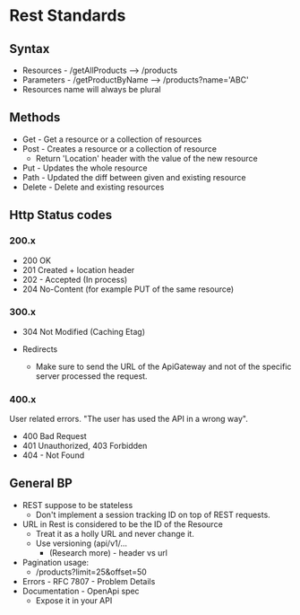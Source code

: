 # Rest Standards

## Syntax

- Resources - /getAllProducts --> /products
- Parameters - /getProductByName --> /products?name='ABC'
- Resources name will always be plural

## Methods

- Get - Get a resource or a collection of resources
- Post - Creates a resource or a collection of resource
  - Return 'Location' header with the value of the new resource
- Put - Updates the whole resource
- Path - Updated the diff between given and existing resource
- Delete - Delete and existing resources

## Http Status codes

### 200.x

- 200 OK
- 201 Created + location header
- 202 - Accepted (In process)
- 204 No-Content (for example PUT of the same resource)

### 300.x

- 304 Not Modified (Caching Etag)
- Redirects

  - Make sure to send the URL of the ApiGateway and not of the specific server processed the request.

### 400.x

User related errors. "The user has used the API in a wrong way".

- 400 Bad Request
- 401 Unauthorized, 403 Forbidden
- 404 - Not Found

## General BP

- REST suppose to be stateless
  - Don't implement a session tracking ID on top of REST requests.
- URL in Rest is considered to be the ID of the Resource
  - Treat it as a holly URL and never change it.
  - Use versioning (api/v1/...
    - (Research more) - header vs url
- Pagination usage:
  - /products?limit=25&offset=50
- Errors - RFC 7807 - Problem Details
- Documentation - OpenApi spec
  - Expose it in your API

